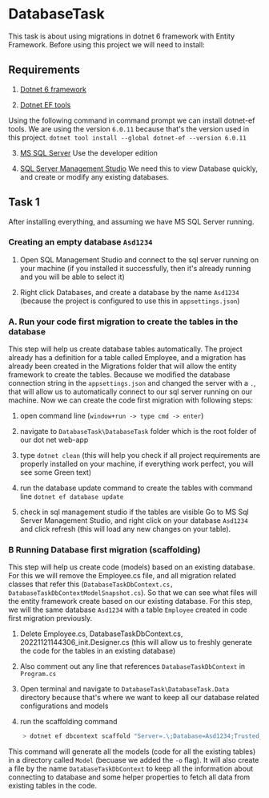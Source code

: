 # DatabaseTask

This task is about using migrations in dotnet 6 framework with Entity Framework. Before using this project we will need to install:

## Requirements

1. [Dotnet 6 framework](https://dotnet.microsoft.com/en-us/download/dotnet/6.0)

2. [Dotnet EF tools](https://learn.microsoft.com/en-us/ef/core/cli/dotnet)

Using the following command in command prompt we can install dotnet-ef tools. We are using the version `6.0.11` because that's the version used in this project.
```dotnet tool install --global dotnet-ef --version 6.0.11```

3. [MS SQL Server](https://www.microsoft.com/en-us/sql-server/sql-server-downloads)
Use the developer edition

4. [SQL Server Management Studio](https://learn.microsoft.com/en-us/sql/ssms/download-sql-server-management-studio-ssms?view=sql-server-ver16)
We need this to view Database quickly, and create or modify any existing databases.

## Task 1
After installing everything, and assuming we have MS SQL Server running. 

### Creating an empty database `Asd1234`
1. Open SQL Management Studio and connect to the sql server running on your machine (if you installed it successfully, then it's already running and you will be able to select it)

2. Right click Databases, and create a database by the name `Asd1234` (because the project is configured to use this in `appsettings.json`)

### A. Run your code first migration to create the tables in the database
This step will help us create database tables automatically. The project already has a definition for a table called Employee, and a migration has already been created in the Migrations folder that will allow the entity framework to create the tables. Because we modified the database connection string in the `appsettings.json` and changed the server with a `.`, that will allow us to automatically connect to our sql server running on our machine. Now we can create the code first migration with following steps:

1. open command line (`window+run -> type cmd -> enter`)
2. navigate to `DatabaseTask\DatabaseTask` folder which is the root folder of our dot net web-app
3. type `dotnet clean` (this will help you check if all project requirements are properly installed on your machine, if everything work perfect, you will see some Green text)
4. run the database update command to create the tables with command line `dotnet ef database update`

5. check in sql management studio if the tables are visible
Go to MS Sql Server Management Studio, and right click on your database `Asd1234` and click refresh (this will load any new changes on your table).

### B Running Database first migration (scaffolding)
This step will help us create code (models) based on an existing database. For this we will remove the Employee.cs file, and all migration related classes that refer this (`DatabaseTaskDbContext.cs, DatabaseTaskDbContextModelSnapshot.cs`). So that we can see what files will the entity framework create based on our existing database. For this step, we will the same database `Asd1234` with a table `Employee` created in code first migration previously. 

1. Delete Employee.cs, DatabaseTaskDbContext.cs, 20221121144306_init.Designer.cs (this will allow us to freshly generate the code for the tables in an existing database)
2. Also comment out any line that references `DatabaseTaskDbContext` in `Program.cs`
3. Open terminal and navigate to  `DatabaseTask\DatabaseTask.Data` directory because that's where we want to keep all our database related configurations and models

4. run the scaffolding command

```bash
    > dotnet ef dbcontext scaffold "Server=.\;Database=Asd1234;Trusted_Connection=True;" Microsoft.EntityFrameworkCore.SqlServer -o Model -c "DatabaseTaskDbContext"
```

This command will generate all the models (code for all the existing tables) in a directory called `Model` (becuase we added the `-o` flag). It will also create a file by the name `DatabaseTaskDbContext` to keep all the information about connecting to database and some helper properties to fetch all data from existing tables in the code.
 
